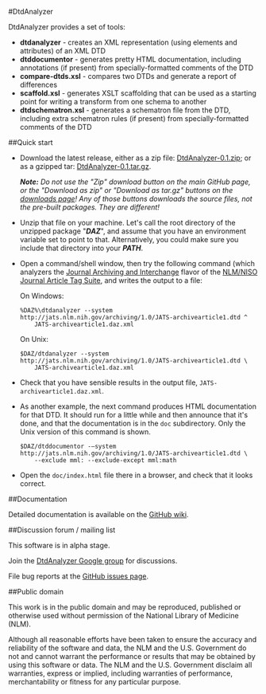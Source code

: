 ﻿#DtdAnalyzer

DtdAnalyzer provides a set of tools:

* **dtdanalyzer** - creates an XML representation (using elements and attributes) 
  of an XML DTD
* **dtddocumentor** - generates pretty HTML documentation, including annotations (if 
  present) from specially-formatted comments of the DTD
* **compare-dtds.xsl** - compares two DTDs and generate a report of differences
* **scaffold.xsl** - generates XSLT scaffolding that can be used as a starting point 
  for writing a transform from one schema to another
* **dtdschematron.xsl** - generates a schematron file from the DTD, including extra 
  schematron rules (if present) from specially-formatted comments of the DTD

##Quick start

* Download the latest release, either as a zip file:
  [DtdAnalyzer-0.1.zip](https://github.com/downloads/NCBITools/DtdAnalyzer/DtdAnalyzer-0.1.zip);
  or as a gzipped tar:
  [DtdAnalyzer-0.1.tar.gz](https://github.com/downloads/NCBITools/DtdAnalyzer/DtdAnalyzer-0.1.tar.gz).
  
  _**Note:**  Do not use the "Zip" download button on the
  main GitHub page, or the "Download as zip" or "Download as tar.gz" buttons on the 
  [downloads page](https://github.com/NCBITools/DtdAnalyzer/downloads)!
  Any of those buttons downloads the *source files*, not the pre-built packages.
  They are different!_

* Unzip that file on your machine.  Let's call the root directory of the unzipped 
  package "**_DAZ_**", and assume that you have an environment variable set to point 
  to that.  Alternatively, you could make sure you include that directory into your 
  **_PATH_**.
  
* Open a command/shell window, then try the following command (which analyzers the 
  [Journal Archiving and Interchange](http://jats.nlm.nih.gov/archiving/1.0/dtd.html) 
  flavor of the [NLM/NISO Journal Article Tag Suite](http://jats.nlm.nih.gov/), and 
  writes the output to a file:

  On Windows:

      %DAZ%\dtdanalyzer --system http://jats.nlm.nih.gov/archiving/1.0/JATS-archivearticle1.dtd ^
          JATS-archivearticle1.daz.xml

  On Unix:
  
      $DAZ/dtdanalyzer --system http://jats.nlm.nih.gov/archiving/1.0/JATS-archivearticle1.dtd \
          JATS-archivearticle1.daz.xml

* Check that you have sensible results in the output file, `JATS-archivearticle1.daz.xml`.

* As another example, the next command produces HTML documentation for that DTD.  It should 
  run for a little while and then announce that it's done, and that the documentation is in 
  the `doc` subdirectory.  Only the Unix version of this command is shown.

      $DAZ/dtddocumentor -–system http://jats.nlm.nih.gov/archiving/1.0/JATS-archivearticle1.dtd \
          --exclude mml: --exclude-except mml:math

* Open the `doc/index.html` file there in a browser, and check that it looks correct.

##Documentation

Detailed documentation is available on the [GitHub 
wiki](https://github.com/NCBITools/DtdAnalyzer/wiki).

##Discussion forum / mailing list

This software is in alpha stage. 

Join the [DtdAnalyzer Google group](https://groups.google.com/d/forum/dtdanalyzer) 
for discussions.

File bug reports at the [GitHub issues page](https://github.com/NCBITools/DtdAnalyzer/issues).

##Public domain

This work is in the public domain and may be reproduced, published or otherwise
used without permission of the National Library of Medicine (NLM).
 
Although all reasonable efforts have been taken to ensure the accuracy
and reliability of the software and data, the NLM and the U.S.
Government do not and cannot warrant the performance or results that
may be obtained by using this software or data. The NLM and the U.S.
Government disclaim all warranties, express or implied, including
warranties of performance, merchantability or fitness for any
particular purpose.

